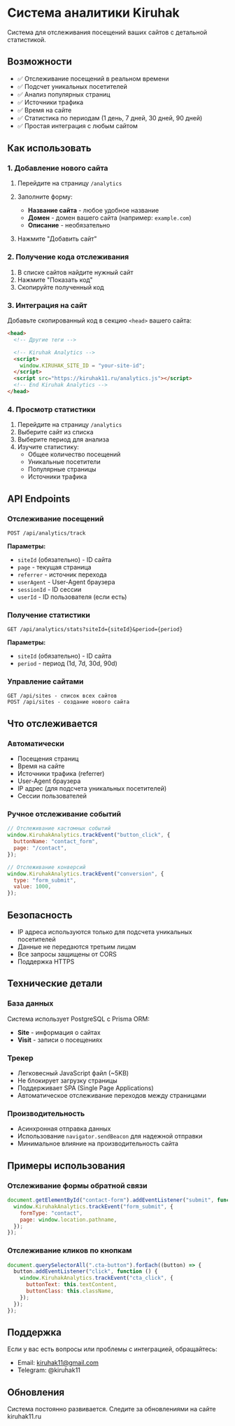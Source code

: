 # Система аналитики Kiruhak

Система для отслеживания посещений ваших сайтов с детальной статистикой.

## Возможности

- ✅ Отслеживание посещений в реальном времени
- ✅ Подсчет уникальных посетителей
- ✅ Анализ популярных страниц
- ✅ Источники трафика
- ✅ Время на сайте
- ✅ Статистика по периодам (1 день, 7 дней, 30 дней, 90 дней)
- ✅ Простая интеграция с любым сайтом

## Как использовать

### 1. Добавление нового сайта

1. Перейдите на страницу `/analytics`
2. Заполните форму:

   - **Название сайта** - любое удобное название
   - **Домен** - домен вашего сайта (например: `example.com`)
   - **Описание** - необязательно

3. Нажмите "Добавить сайт"

### 2. Получение кода отслеживания

1. В списке сайтов найдите нужный сайт
2. Нажмите "Показать код"
3. Скопируйте полученный код

### 3. Интеграция на сайт

Добавьте скопированный код в секцию `<head>` вашего сайта:

```html
<head>
  <!-- Другие теги -->

  <!-- Kiruhak Analytics -->
  <script>
    window.KIRUHAK_SITE_ID = "your-site-id";
  </script>
  <script src="https://kiruhak11.ru/analytics.js"></script>
  <!-- End Kiruhak Analytics -->
</head>
```

### 4. Просмотр статистики

1. Перейдите на страницу `/analytics`
2. Выберите сайт из списка
3. Выберите период для анализа
4. Изучите статистику:
   - Общее количество посещений
   - Уникальные посетители
   - Популярные страницы
   - Источники трафика

## API Endpoints

### Отслеживание посещений

```
POST /api/analytics/track
```

**Параметры:**

- `siteId` (обязательно) - ID сайта
- `page` - текущая страница
- `referrer` - источник перехода
- `userAgent` - User-Agent браузера
- `sessionId` - ID сессии
- `userId` - ID пользователя (если есть)

### Получение статистики

```
GET /api/analytics/stats?siteId={siteId}&period={period}
```

**Параметры:**

- `siteId` (обязательно) - ID сайта
- `period` - период (1d, 7d, 30d, 90d)

### Управление сайтами

```
GET /api/sites - список всех сайтов
POST /api/sites - создание нового сайта
```

## Что отслеживается

### Автоматически

- Посещения страниц
- Время на сайте
- Источники трафика (referrer)
- User-Agent браузера
- IP адрес (для подсчета уникальных посетителей)
- Сессии пользователей

### Ручное отслеживание событий

```javascript
// Отслеживание кастомных событий
window.KiruhakAnalytics.trackEvent("button_click", {
  buttonName: "contact_form",
  page: "/contact",
});

// Отслеживание конверсий
window.KiruhakAnalytics.trackEvent("conversion", {
  type: "form_submit",
  value: 1000,
});
```

## Безопасность

- IP адреса используются только для подсчета уникальных посетителей
- Данные не передаются третьим лицам
- Все запросы защищены от CORS
- Поддержка HTTPS

## Технические детали

### База данных

Система использует PostgreSQL с Prisma ORM:

- **Site** - информация о сайтах
- **Visit** - записи о посещениях

### Трекер

- Легковесный JavaScript файл (~5KB)
- Не блокирует загрузку страницы
- Поддерживает SPA (Single Page Applications)
- Автоматическое отслеживание переходов между страницами

### Производительность

- Асинхронная отправка данных
- Использование `navigator.sendBeacon` для надежной отправки
- Минимальное влияние на производительность сайта

## Примеры использования

### Отслеживание формы обратной связи

```javascript
document.getElementById("contact-form").addEventListener("submit", function () {
  window.KiruhakAnalytics.trackEvent("form_submit", {
    formType: "contact",
    page: window.location.pathname,
  });
});
```

### Отслеживание кликов по кнопкам

```javascript
document.querySelectorAll(".cta-button").forEach((button) => {
  button.addEventListener("click", function () {
    window.KiruhakAnalytics.trackEvent("cta_click", {
      buttonText: this.textContent,
      buttonClass: this.className,
    });
  });
});
```

## Поддержка

Если у вас есть вопросы или проблемы с интеграцией, обращайтесь:

- Email: kiruhak11@gmail.com
- Telegram: @kiruhak11

## Обновления

Система постоянно развивается. Следите за обновлениями на сайте kiruhak11.ru
